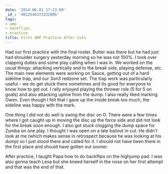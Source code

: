 ```yaml
---
date: '2014-06-01 17:23:09'
_id_: '4012546373222806'
tags:
- amp
- backflips
- practice
title: First AMP Practice After Cuts
---
```


Had our first practice with the final roster. Butter was there but he had just had shoulder surgery yesterday morning so he was not 100%. I took over clapping duties and some play calling when I was in. We worked on the usual things: attacking vertically and to the break side, playing defense, etc. The main new elements were working on Sauce, getting out of a hard sideline trap, and our 3on3 redzone set. The trap work was particularly useful - we do get stuck there sometimes and its good for everyone to know how to get out. I rally enjoyed playing the thrower role (5 for 5 on goals) and also attacking upline from the dump. I also really liked marking Owen. Even though I felt that I gave up the inside break too much, the sideline was happy with the mark.

One thing I did not do well is swing the disc on O. There were a few times where I got caught up in moving the disc up the force side and did not look for the break soon enough. I also got stuck clogging the dump space for Zumba on one play. I thought I was open on a late bailout in cut. He didn't look at me (which makes sense in retrospect because he was looking at his dump) so I just stood there and called for it. I should not have been there in the first place and should have gotten out sooner.

After practice, I taught Papa how to do backflips on the highjump pad. I was also gonna teach Lexa but she kneed herself in the nose on her first attempt and that was the end of that.
